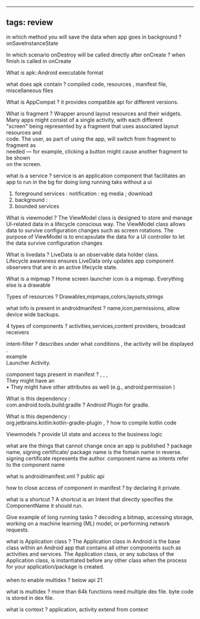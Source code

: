 
---
tags: review
---

in which method you will save the data when app goes in background
?
onSaveInstanceState
<!--SR:!2023-08-30,17,290-->

In which scenario onDestroy will be called directly after onCreate
?
when finish is called in onCreate
<!--SR:!2023-08-28,15,290-->

What is apk::Android executable format

what does apk contain
?
compiled code, resources , manifest file, miscellaneous files

What is AppCompat
?
it provides compatible api for different versions.

What is fragment
?
Wrapper around layout resources and their widgets.  
Many apps might consist of a single activity, with each different  
"screen" being represented by a fragment that uses associated layout resources and  
code. The user, as part of using the app, will switch from fragment to fragment as  
needed — for example, clicking a button might cause another fragment to be shown  
on the screen.
<!--SR:!2023-08-16,3,254-->

what is a service
?
service is an application component that facilitates an app to run in the bg for doing long running taks without a ui 
 1. foreground  services : notification : eg media ; download 
 2. background : 
 3. bounded services 
<!--SR:!2023-08-17,4,274-->

What is viewmodel
?
The ViewModel class is designed to store and manage UI-related data in a lifecycle conscious way. The ViewModel class allows data to survive configuration changes such as screen rotations.
The purpose of ViewModel is to encapsulate the data for a UI controller to let the data survive configuration changes

What is livedata
?
LiveData is an observable data holder class.  
Lifecycle awareness ensures LiveData only updates app component observers that are in an active lifecycle state.

What is a mipmap
?
Home screen launcher icon is a mipmap. Everything else is a drawable

Types of resources
?
Drawables,mipmaps,colors,layouts,strings

what info is present in androidmanifest
?
name,icon,permissions, allow device wide backups.

4 types of components
?
activities,services,content providers, broadcast receivers
<!--SR:!2023-08-17,4,274-->

intent-filter
?
describes under what conditions , the activity will be displayed .  
example  
<action android:name="android.intent.action.MAIN" /><category android:name="android.intent.category.LAUNCHER" /> Launcher Activity.

component tags present in manifest
?
<activity>, <service>, <provider>, <receiver>  
They might have an <intent-filter>  
• They might have other attributes as well (e.g., android:permission )

What is this dependency :  
com.android.tools.build:gradle
?
Android Plugin for gradle.

What is this dependency :  
org.jetbrains.kotlin:kotlin-gradle-plugin ,
?
how to compile kotlin code

Viewmodels
?
provide UI state and access to the business logic
<!--SR:!2023-08-17,4,274-->

what are the things that cannot change once an app is published
?
package name, signing certificate/
package name is the fomain name in reverse.
signing certificate represents the author.
component name as intents refer to the component name


what is androidmanifest.xml
?
public api 

how to close access of component in manifest
?
by declaring it private.

what is a shortcut
?
A shortcut is an Intent that directly specifies the ComponentName it should run.

Give example of long running tasks
?
decoding a bitmap, accessing storage, working on a machine learning (ML) model, or performing network requests.

what is Application class
?
The Application class in Android is the base class within an Android app that contains all other components such as activities and services. The Application class, or any subclass of the Application class, is instantiated before any other class when the process for your application/package is created.

#### [](https://github.com/amitshekhariitbhu/android-interview-questions#activity-and-fragment)

when to enable multidex
?
below api 21

what is multidex
?
more than 64k functions need multiple dex file.
byte code is stored in dex file.

what is context
?
application, activity extend from context














